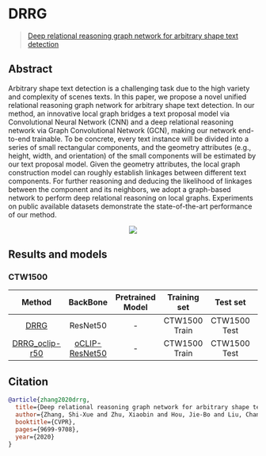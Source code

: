 # DRRG

> [Deep relational reasoning graph network for arbitrary shape text detection](https://arxiv.org/abs/2003.07493)

<!-- [ALGORITHM] -->

## Abstract

Arbitrary shape text detection is a challenging task due to the high variety and complexity of scenes texts. In this paper, we propose a novel unified relational reasoning graph network for arbitrary shape text detection. In our method, an innovative local graph bridges a text proposal model via Convolutional Neural Network (CNN) and a deep relational reasoning network via Graph Convolutional Network (GCN), making our network end-to-end trainable. To be concrete, every text instance will be divided into a series of small rectangular components, and the geometry attributes (e.g., height, width, and orientation) of the small components will be estimated by our text proposal model. Given the geometry attributes, the local graph construction model can roughly establish linkages between different text components. For further reasoning and deducing the likelihood of linkages between the component and its neighbors, we adopt a graph-based network to perform deep relational reasoning on local graphs. Experiments on public available datasets demonstrate the state-of-the-art performance of our method.

<div align=center>
<img src="https://user-images.githubusercontent.com/22607038/142791777-f282300a-fb83-4b5a-a7d4-29f308949f11.png"/>
</div>

## Results and models

### CTW1500

|                       Method                       |       BackBone       | Pretrained Model | Training set  |   Test set   | #epochs | Test size | Precision | Recall | Hmean  |                       Download                       |
| :------------------------------------------------: | :------------------: | :--------------: | :-----------: | :----------: | :-----: | :-------: | :-------: | :----: | :----: | :--------------------------------------------------: |
| [DRRG](/configs/textdet/drrg/drrg_resnet50_fpn-unet_1200e_ctw1500.py) |       ResNet50       |        -         | CTW1500 Train | CTW1500 Test |  1200   |    640    |  0.8775   | 0.8179 | 0.8467 | [model](https://download.openmmlab.com/mmocr/textdet/drrg/drrg_resnet50_fpn-unet_1200e_ctw1500/drrg_resnet50_fpn-unet_1200e_ctw1500_20220827_105233-d5c702dd.pth) \\ [log](https://download.openmmlab.com/mmocr/textdet/drrg/drrg_resnet50_fpn-unet_1200e_ctw1500/20220827_105233.log) |
| [DRRG_oclip-r50](/configs/textdet/drrg/drrg_oclip-resnet50_fpn-unet_1200e_ctw1500.py) | [oCLIP-ResNet50](<>) |        -         | CTW1500 Train | CTW1500 Test |  1200   |           |           |        |        |               [model](<>) \\ [log](<>)               |

## Citation

```bibtex
@article{zhang2020drrg,
  title={Deep relational reasoning graph network for arbitrary shape text detection},
  author={Zhang, Shi-Xue and Zhu, Xiaobin and Hou, Jie-Bo and Liu, Chang and Yang, Chun and Wang, Hongfa and Yin, Xu-Cheng},
  booktitle={CVPR},
  pages={9699-9708},
  year={2020}
}
```
